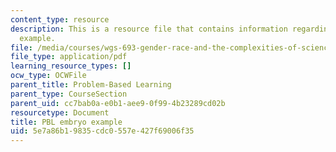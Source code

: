 ```yaml
---
content_type: resource
description: This is a resource file that contains information regarding PBL embryo
  example.
file: /media/courses/wgs-693-gender-race-and-the-complexities-of-science-and-technology-a-problem-based-learning-experiment-spring-2009/5e7a86b19835cdc0557e427f69006f35_MITWGS_693S09_tutor03.pdf
file_type: application/pdf
learning_resource_types: []
ocw_type: OCWFile
parent_title: Problem-Based Learning
parent_type: CourseSection
parent_uid: cc7bab0a-e0b1-aee9-0f99-4b23289cd02b
resourcetype: Document
title: PBL embryo example
uid: 5e7a86b1-9835-cdc0-557e-427f69006f35
---
```

